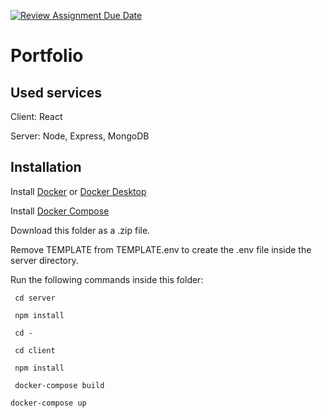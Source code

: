 [![Review Assignment Due Date](https://classroom.github.com/assets/deadline-readme-button-24ddc0f5d75046c5622901739e7c5dd533143b0c8e959d652212380cedb1ea36.svg)](https://classroom.github.com/a/DhYPBlwE)
# Portfolio
## Used services

Client: React

Server: Node, Express, MongoDB

## Installation

Install [Docker](https://docs.docker.com/engine/install/) or [Docker Desktop](https://docs.docker.com/desktop/)

Install [Docker Compose](https://docs.docker.com/compose/install/)

Download this folder as a .zip file.

Remove TEMPLATE from TEMPLATE.env to create the .env file inside the server directory.

Run the following commands inside this folder:
```
 cd server
```
```
 npm install
```
```
 cd -
```
```
 cd client
```
```
 npm install
```
```
 docker-compose build
 ```
 ```
 docker-compose up
 ```